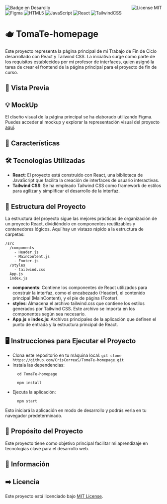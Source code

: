 ![Badge en Desarollo](https://img.shields.io/badge/STATUS-EN%20DESAROLLO-green)
<img align="right" alt="License MIT" src="https://img.shields.io/badge/LICENSE-MIT-green" /> <br/>
![Figma](https://img.shields.io/badge/figma-%23F24E1E.svg?style=flat-square&logo=figma&logoColor=white)
![HTML5](https://img.shields.io/badge/html5-%23E34F26.svg?style=flat-square&logo=html5&logoColor=white)
![JavaScript](https://img.shields.io/badge/javascript-%23323330.svg?style=flat-square&logo=javascript&logoColor=%23F7DF1E)
![React](https://img.shields.io/badge/react-%2320232a.svg?style=flat-square&logo=react&logoColor=%2361DAFB)
![TailwindCSS](https://img.shields.io/badge/tailwindcss-%2338B2AC.svg?style=flat-square&logo=tailwind-css&logoColor=white)
<br/>

# 🫖 TomaTe-homepage
Este proyecto representa la página principal de mi Trabajo de Fin de Ciclo desarrollado con React y Tailwind CSS. La iniciativa surge como parte de los requisitos establecidos por mi profesor de interfaces, quien asignó la tarea de crear el frontend de la página principal para el proyecto de fin de curso.

## 👀 Vista Previa
## 💡 MockUp
El diseño visual de la página principal se ha elaborado utilizando Figma. Puedes acceder al mockup y explorar la representación visual del proyecto [aquí](https://www.figma.com/file/tCnVM1srUXvKMLUDwMfkjg/TomaT%C3%A9-MockUp-HomePage?type=design&node-id=0%3A1&mode=design&t=DalFA718bvOnqLU1-1).

## 🌱 Características

## 🛠️ Tecnologías Utilizadas
- **React**: El proyecto está construido con React, una biblioteca de JavaScript que facilita la creación de interfaces de usuario interactivas.
- **Tailwind CSS**: Se ha empleado Tailwind CSS como framework de estilos para agilizar y simplificar el desarrollo de la interfaz.

## 📂 Estructura del Proyecto
La estructura del proyecto sigue las mejores prácticas de organización de un proyecto React, dividiéndolo en componentes reutilizables y contenedores lógicos. Aquí hay un vistazo rápido a la estructura de carpetas:
```
/src
  /components
    - Header.js
    - MainContent.js
    - Footer.js
  /styles
    - tailwind.css
  App.js
  index.js
```
- **components**: Contiene los componentes de React utilizados para construir la interfaz, como el encabezado (Header), el contenido principal (MainContent), y el pie de página (Footer).
- **styles**: Almacena el archivo tailwind.css que contiene los estilos generados por Tailwind CSS. Este archivo se importa en los componentes según sea necesario.
- **App.js** e **index.js**: Archivos principales de la aplicación que definen el punto de entrada y la estructura principal de React.

## 🖥 Instrucciones para Ejecutar el Proyecto
- Clona este repositorio en tu máquina local: ``git clone https://github.com/CrisCorreaS/TomaTe-homepage.git``
- Instala las dependencias:
  ```
    cd TomaTe-homepage
  ```
  ```
    npm install
  ```
- Ejecuta la aplicación:
  ```
    npm start
  ```
Esto iniciará la aplicación en modo de desarrollo y podrás verla en tu navegador predeterminado.

## 🎯 Propósito del Proyecto

Este proyecto tiene como objetivo principal facilitar mi aprendizaje en tecnologías clave para el desarrollo web. 

## 🔎 Información

## ➡️ Licencia
Este proyecto está licenciado bajo [MIT License](https://opensource.org/license/mit/).
